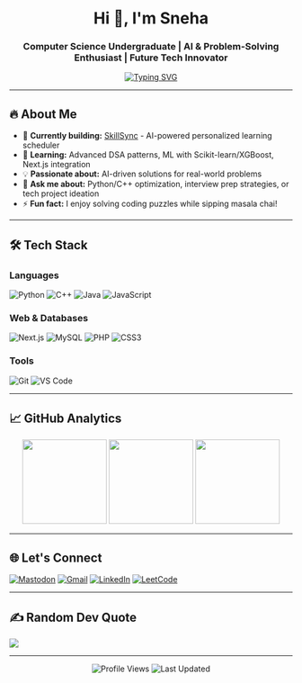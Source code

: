 <h1 align="center">Hi 👋, I'm Sneha</h1>
<h3 align="center">Computer Science Undergraduate | AI & Problem-Solving Enthusiast | Future Tech Innovator</h3>

<p align="center">
  <a href="https://git.io/typing-svg">
    <img src="https://readme-typing-svg.demolab.com?font=Fira+Code&weight=600&size=22&duration=4000&pause=1000&color=58A6FF&center=true&vCenter=true&width=600&lines=Building+intelligent+solutions;Turning+algorithms+into+impact" alt="Typing SVG" />
  </a>
</p>

---

## 🔥 About Me
- 🔭 **Currently building:** [SkillSync](https://github.com/snehac005/SkillSync) - AI-powered personalized learning scheduler
- 🌱 **Learning:** Advanced DSA patterns, ML with Scikit-learn/XGBoost, Next.js integration
- 💡 **Passionate about:** AI-driven solutions for real-world problems
- 💬 **Ask me about:** Python/C++ optimization, interview prep strategies, or tech project ideation
- ⚡ **Fun fact:** I enjoy solving coding puzzles while sipping masala chai!

---

## 🛠️ Tech Stack
### Languages
![Python](https://img.shields.io/badge/Python-3670A0?logo=python&logoColor=ffdd54)
![C++](https://img.shields.io/badge/C++-00599C?logo=c%2B%2B&logoColor=white)
![Java](https://img.shields.io/badge/Java-ED8B00?logo=openjdk&logoColor=white)
![JavaScript](https://img.shields.io/badge/JavaScript-F7DF1E?logo=javascript&logoColor=black)

### Web & Databases
![Next.js](https://img.shields.io/badge/Next.js-000000?logo=nextdotjs&logoColor=white)
![MySQL](https://img.shields.io/badge/MySQL-4479A1?logo=mysql&logoColor=white)
![PHP](https://img.shields.io/badge/PHP-777BB4?logo=php&logoColor=white)
![CSS3](https://img.shields.io/badge/CSS3-1572B6?logo=css3&logoColor=white)

### Tools
![Git](https://img.shields.io/badge/Git-F05032?logo=git&logoColor=white)
![VS Code](https://img.shields.io/badge/VS_Code-007ACC?logo=visualstudiocode&logoColor=white)

---

## 📈 GitHub Analytics
<p align="center">
  <img height="150em" src="https://github-readme-stats.vercel.app/api?username=snehac005&show_icons=true&theme=radical&include_all_commits=true&count_private=true&hide_border=true" />
  <img height="150em" src="https://github-readme-streak-stats.herokuapp.com/?user=snehac005&theme=radical&hide_border=true" />
  <img height="150em" src="https://github-readme-stats.vercel.app/api/top-langs/?username=snehac005&layout=compact&theme=radical&hide_border=true&langs_count=8&exclude_repo=repository-name-here" />
</p>


---

## 🌐 Let's Connect
[![Mastodon](https://img.shields.io/badge/Mastodon-6364FF?logo=mastodon&logoColor=white)](https://mastodon.social/@snehachauhan)
[![Gmail](https://img.shields.io/badge/Gmail-D14836?logo=gmail&logoColor=white)](mailto:snehac9873@gmail.com)
[![LinkedIn](https://img.shields.io/badge/LinkedIn-0A66C2?logo=linkedin&logoColor=white)](https://linkedin.com/in/sneha-chauhan)
[![LeetCode](https://img.shields.io/badge/LeetCode-FFA116?logo=leetcode&logoColor=black)](https://leetcode.com/snehac005)

---

## ✍️ Random Dev Quote
![](https://quotes-github-readme.vercel.app/api?type=horizontal&theme=radical)

---

<p align="center">
  <img src="https://komarev.com/ghpvc/?username=snehac005&label=Profile+Views&color=ce9927&style=flat" alt="Profile Views" /> 
  <img alt="Last Updated" src="https://img.shields.io/github/last-commit/snehac005/snehac005?label=Last+Update&color=blueviolet">
</p>
